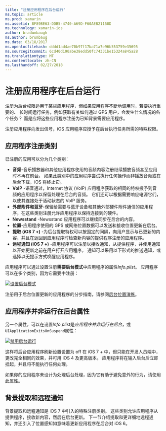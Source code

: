 ```yaml
---
title: "注册应用程序在后台运行"
ms.topic: article
ms.prod: xamarin
ms.assetid: 8F89BE63-DDB5-4740-A69D-F60AEB21150D
ms.technology: xamarin-ios
author: bradumbaugh
ms.author: brumbaug
ms.date: 03/18/2017
ms.openlocfilehash: dddd1ad4ae70b97f17ba71a7e96b553759e35695
ms.sourcegitcommit: 6cd40d190abe38edd50fc74331be15324a845a28
ms.translationtype: MT
ms.contentlocale: zh-CN
ms.lasthandoff: 02/27/2018
---
```

# <a name="registering-applications-to-run-in-the-background"></a>注册应用程序在后台运行

注册为后台权限适用于某些应用程序，但如果应用程序不断地调用时，若要执行重要的、 长时间运行任务，例如获取有关如何通过 GPS 用户，会发生什么情况的各个任务？ 而是应将这些应用程序注册为已知背景需要应用程序。

注册应用程序向发出信号，iOS 应用程序应授予在后台执行任务所需的特殊权限。

## <a name="application-registration-categories"></a>应用程序注册类别

已注册的应用可以分为几个类别：

-  **音频**-音乐播放器和其他应用程序使用的音频内容注册继续播放音频甚至应用时不再在前台。 如果此类别中的应用程序尝试执行任何操作而非播放音频或在后台下载，iOS 将终止它。
-  **VoIP** -语音通过，Internet 协议 (VoIP) 应用程序获取的相同的特权授予到音频的应用程序以保留处理在后台的音频。 它们还可以根据需要响应电源它们，以使其连接处于活动状态的 VoIP 服务。
-  **外部附件和蓝牙**-保留给需要与蓝牙设备和其他外部硬件附件通信的应用程序，在这些类别注册允许应用程序以保持连接到的硬件。
-  **Newsstand** -Newsstand 应用程序可以继续同步在后台的内容。
-  **位置**-应用程序使用的 GPS 或网络位置数据可以发送和接收位置更新在后台。
-  **提取 (iOS 7 +)** -为后台提取特权可以按固定的间隔，向用户显示与已更新的内容，并且在返回到应用程序时检查新内容的提供程序注册的应用程序。
-  **远程通知 (iOS 7 +)** -应用程序可以注册以接收通知，从提供程序，并使用通知以开始更新之前在用户打开应用程序。 通知可以采用以下形式的推送通知，或选择以无提示方式唤醒应用程序。


应用程序可以通过设置注册**需要后台模式**中应用程序的属性*Info.plist*。 应用程序可以在多个类别，因为它需要中注册：

 [ ![](registering-applications-to-run-in-background-images/bgmodes.png "设置后台模式")](registering-applications-to-run-in-background-images/bgmodes.png)

注册用于后台位置更新的应用程序的分步指南，请参阅[后台位置演练](~/ios/app-fundamentals/backgrounding/ios-backgrounding-walkthroughs/location-walkthrough.md)。

## <a name="application-does-not-run-in-background-property"></a>应用程序并非运行在后台属性

另一个属性，可以在设置*Info.plist*是*应用程序并非运行在后台*，或`UIApplicationExitsOnSuspend`属性：

 [ ![](registering-applications-to-run-in-background-images/plist.png "禁用后台运行")](registering-applications-to-run-in-background-images/plist.png)

这样将后台应用程序刷新设置设置为 off 在 iOS 7 + 中，但只能在开发人员端中，更改完全相同的效果，并可用 iOS 4 及更高版本。 应用程序将在输入后台后立即挂起，并且将不能执行任何处理。

如果你的应用程序未设计为处理后台处理，因为它有助于避免意外的行为，请使用此属性。

## <a name="background-fetch-and-remote-notifications"></a>背景提取和远程通知

背景提取和远程通知是 iOS 7 中引入的特殊注册类别。 这些类别允许应用程序从提供程序，接收新内容，然后在后台更新。 下一节介绍提取和更详细地远程通知，并还引入了位置感知如意味着更新应用程序在后台对 iOS 6。
